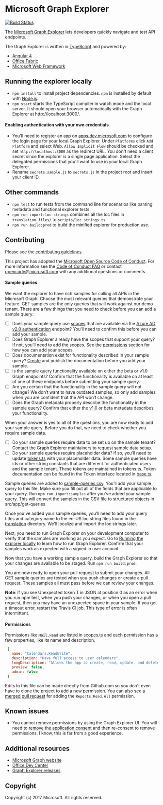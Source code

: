 # Microsoft Graph Explorer
[![Build Status](https://travis-ci.org/microsoftgraph/microsoft-graph-explorer.svg?branch=master)](https://travis-ci.org/microsoftgraph/microsoft-graph-explorer)

The [Microsoft Graph Explorer](https://developer.microsoft.com/graph/graph-explorer) lets developers quickly navigate and test API endpoints.

The Graph Explorer is written in [TypeScript](https://www.typescriptlang.org/) and powered by:
* [Angular 4](https://angular.io/)
* [Office Fabric](https://dev.office.com/fabric)
* [Microsoft Web Framework](https://getmwf.com/) 

## Running the explorer locally

* `npm install` to install project dependencies. `npm` is installed by default with [Node.js](https://nodejs.org/).
* `npm start` starts the TypeScript compiler in watch mode and the local server. It should open your browser automatically with the Graph Explorer at [http://localhost:3000/](http://localhost:3000).

#### Enabling authentication with your own credentials
* You'll need to register an app on [apps.dev.microsoft.com](https://apps.dev.microsoft.com) to configure the login page for your local Graph Explorer.  Under `Platforms` click `Add Platform` and select Web.  `Allow Implicit Flow` should be checked and set `http://localhost:3000` as the redirect URL.  You don't need a client secret since the explorer is a single page application. Select the delegated permissions that you'll want to use in your local Graph Explorer.
* Rename `secrets.sample.js` to `secrets.js` in the project root and insert your client ID.

## Other commands
* `npm test` to run tests from the command line for scenarios like parsing metadata and functional explorer tests.
* `npm run import:loc-strings` combines all the loc files in `translation_files/` to `scripts/loc_strings.ts`
* `npm run build:prod` to build the minified explorer for production use.

## Contributing
Please see the [contributing guidelines](CONTRIBUTING.md).

This project has adopted the [Microsoft Open Source Code of Conduct](https://opensource.microsoft.com/codeofconduct/). For more information see the [Code of Conduct FAQ](https://opensource.microsoft.com/codeofconduct/faq/) or contact [opencode@microsoft.com](mailto:opencode@microsoft.com) with any additional questions or comments.

#### Sample queries

We want the explorer to have rich samples for calling all APIs in the Microsoft Graph. Choose the most relevant queries that demonstrate your feature. GET samples are the only queries that will work against our demo tenant. There are a few things that you need to check before you can add a sample query:
- [ ]	Does your sample query use [scopes]( https://docs.microsoft.com/en-us/azure/active-directory/develop/active-directory-v2-scopes) that are available via the [Azure AD v2.0 authentication]( https://docs.microsoft.com/en-us/azure/active-directory/develop/active-directory-appmodel-v2-overview) endpoint? You’ll need to confirm this before you can add your sample.
- [ ]	Does Graph Explorer already have the scopes that support your query? If not, you’ll need to add the scopes. See the [permissions](#permissions) section for how you can add your scopes. 
- [ ]	Does documentation exist for functionality described in your sample query? [Create](https://github.com/microsoftgraph/microsoft-graph-docs) and publish the documentation before you add your sample.
- [ ]	Is the sample query functionality available on either the beta or v1.0 Graph endpoints? Confirm that the functionality is available on at least of one of these endpoints before submitting your sample query.
- [ ]	Are you certain that the functionality in the sample query will not change? We don’t want to have outdated samples, so only add samples when you are confident that the API won’t change.
- [ ]	Does the Graph metadata properly describe the functionality in the sample query? Confirm that either the [v1.0](https://graph.microsoft.com/v1.0/$metadata) or [beta]( https://graph.microsoft.com/beta/$metadata) metadata describes your functionality.

When your answer is yes to all of the questions, you are now ready to add your sample query. Before you do that, we need to check whether you require sample data.
- [ ]	Do your sample queries require data to be set up on the sample tenant? Contact the Graph Explorer maintainers to request sample data setup. 
- [ ]	Do your sample queries require placeholder data? If so, you’ll need to update [tokens.ts](./src/app/tokens.ts) with your placeholder data. Some sample queries have ids or other string constants that are different for authenticated users and the sample tenant. These tokens are maintained in tokens.ts. Token documentation can be found in the Token interface located in [base.ts](./src/app/base.ts).

Sample queries are added to [sample-queries.csv](./sample-queries.csv). You’ll add your sample query to this file. Make sure you fill out all of the fields that are applicable to your query. Run `npm run import:samples` after you’ve added your sample query. This will convert the samples in the CSV file to structured objects in src/app/get-queries. 

Once you've added your sample queries, you'll need to add your query titles and category name to the en-US loc string files found in the [translation](./translation) directory. We'll localize and import the loc strings later. 

Next, you need to run Graph Explorer on your development computer to verify that the samples are working as you expect. Go to [Running the explorer locally]( https://github.com/microsoftgraph/microsoft-graph-explorer#running-the-explorer-locally) to learn how to run Graph Explorer. Confirm that your samples work as expected with a signed in user account. 

Now that you have a working sample query, build the Graph Explorer so that your changes are available to be staged. Run `npm run build:prod`. 

You are now ready to open your pull request to submit your changes. All GET sample queries are tested when you push changes or create a pull request. These samples all must pass before we can review your changes.
 
**Note**: If you see Unexpected token T in JSON at position 0 as an error when you run npm test, when you push your changes, or when you open a pull request, then you may have an unexpected space in your sample. If you get a timeout error, restart the Travis CI job. This type of error is often intermittent. 

#### Permissions

Permissions like `Mail.Read` are listed in [scopes.ts](./src/app/scopes.ts) and each permission has a few properties, like its name and description.

```javascript
 {
   name: "Calendars.ReadWrite",
   description: "Have full access to user calendars",
   longDescription: "Allows the app to create, read, update, and delete events in user calendars.",
   preview: false,
   admin: false
 }
```
Edits to this file can be made directly from Github.com so you don't even have to clone the project to add a new permission.  You can also see [a merged pull request](https://github.com/microsoftgraph/microsoft-graph-explorer/pull/48) for adding the `Reports.Read.All` permission.

## Known issues
* You cannot remove permissions by using the Graph Explorer UI. You will need to [remove the application consent](http://shawntabrizi.com/aad/revoking-consent-azure-active-directory-applications/) and then re-consent to remove permissions. I know, this is far from a good experience.

## Additional resources
* [Microsoft Graph website](https://graph.microsoft.io)
* [Office Dev Center](http://dev.office.com/)
* [Graph Explorer releases](https://github.com/microsoftgraph/microsoft-graph-explorer/releases)

## Copyright
Copyright (c) 2017 Microsoft. All rights reserved.
